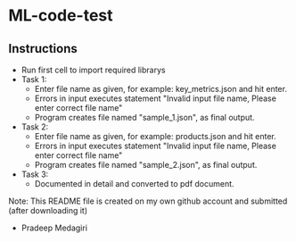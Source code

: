# ML-code-test

## Instructions
- Run first cell to import required librarys
- Task 1:
  - Enter file name as given, for example: key_metrics.json and hit enter.
  - Errors in input executes statement "Invalid input file name, Please enter correct file name"
  - Program creates file named "sample_1.json", as final output.
- Task 2:
  - Enter file name as given, for example: products.json and hit enter.
  - Errors in input executes statement "Invalid input file name, Please enter correct file name"
  - Program creates file named "sample_2.json", as final output.
- Task 3:
  - Documented in detail and converted to pdf document.


Note: This README file is created on my own github account and submitted (after downloading it)
- Pradeep Medagiri
